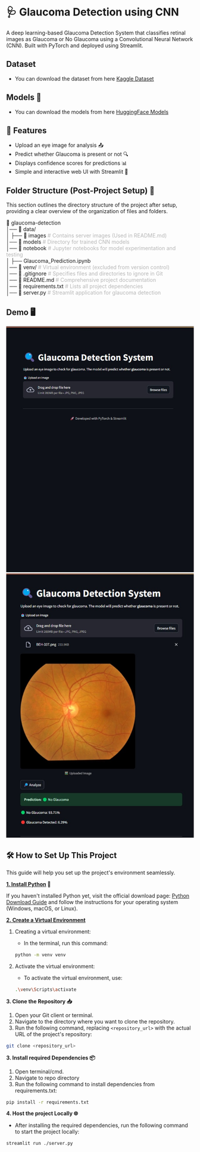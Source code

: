 # 🩺 Glaucoma Detection using CNN

A deep learning-based Glaucoma Detection System that classifies retinal images as Glaucoma or No Glaucoma using a Convolutional Neural Network (CNN). Built with PyTorch and deployed using Streamlit.

## Dataset

- You can download the dataset from here [Kaggle Dataset](https://www.kaggle.com/datasets/sabari50312/fundus-pytorch)

## Models 🤖

- You can download the models from here [HuggingFace Models](https://huggingface.co/KarthikNot/glaucoma-detection)

## 📌 Features

- Upload an eye image for analysis 📤
- Predict whether Glaucoma is present or not 🔍
- Displays confidence scores for predictions 📊
- Simple and interactive web UI with Streamlit 🎨

## Folder Structure (Post-Project Setup) 📁

This section outlines the directory structure of the project after setup, providing a clear overview of the organization of files and folders.

📁 glaucoma-detection  
│── 📁 data/  
│ ├── 📁 images <span style="opacity: 0.3;"># Contains server images (Used in README.md)</span>  
│── 📁 models <span style="opacity: 0.3;"># Directory for trained CNN models</span>  
│── 📁 notebook <span style="opacity: 0.3;"># Jupyter notebooks for model experimentation and testing</span>  
│ ├── Glaucoma_Prediction.ipynb  
│── 📁 venv/ <span style="opacity: 0.3;"># Virtual environment (excluded from version control)</span>  
│── 📜 .gitignore <span style="opacity: 0.3;"># Specifies files and directories to ignore in Git</span>  
│── 📜 README.md <span style="opacity: 0.3;"># Comprehensive project documentation</span>  
│── 📜 requirements.txt <span style="opacity: 0.3;"># Lists all project dependencies</span>  
│── 📜 server.py <span style="opacity: 0.3;"># Streamlit application for glaucoma detection</span>

## Demo 🖥️

<img src='./images/Home.jpg'>

<img src='./images/working.jpg'>

## 🛠️ How to Set Up This Project

This guide will help you set up the project's environment seamlessly.

**<u>1. Install Python</u> 🐍**

If you haven't installed Python yet, visit the official download page: [Python Download Guide](https://wiki.python.org/moin/BeginnersGuide/Download) and follow the instructions for your operating system (Windows, macOS, or Linux).

**<u>2. Create a Virtual Environment</u>**

1. Creating a virtual environment:

   - In the terminal, run this command:

   ```bash
   python -m venv venv
   ```

2. Activate the virtual environment:

   - To activate the virtual environment, use:

   ```bash
   .\venv\Scripts\activate
   ```

**3. Clone the Repository 📥**

1. Open your Git client or terminal.
2. Navigate to the directory where you want to clone the repository.
3. Run the following command, replacing `<repository_url>` with the actual URL of the project's repository:

```bash
git clone <repository_url>
```

**3. Install required Dependencies 📦**

1. Open terminal/cmd.
2. Navigate to repo directory
3. Run the following command to install dependencies from requirements.txt:

```bash
pip install -r requirements.txt
```

**4. Host the project Locally 🌐**

- After installing the required dependencies, run the following command to start the project locally:

```bash
streamlit run ./server.py
```
